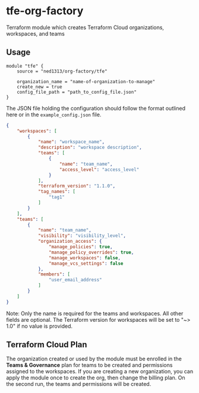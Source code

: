 # tfe-org-factory
Terraform module which creates Terraform Cloud organizations, workspaces, and teams

## Usage

```hcl
module "tfe" {
    source = "ned1313/org-factory/tfe"
    
    organization_name = "name-of-organization-to-manage"
    create_new = true
    config_file_path = "path_to_config_file.json"
}
```

The JSON file holding the configuration should follow the format outlined here or in the `example_config.json` file.

```json
{
    "workspaces": [
        {
            "name": "workspace_name",
            "description": "workspace description",
            "teams": [
                {
                    "name": "team_name",
                    "access_level": "access_level"
                }
            ],
            "terraform_version": "1.1.0",
            "tag_names": [
                "tag1"
            ]
        }
    ],
    "teams": [
        {
            "name": "team_name",
            "visibility": "visibility_level",
            "organization_access": {
                "manage_policies": true,
                "manage_policy_overrides": true,
                "manage_workspaces": false,
                "manage_vcs_settings": false
            },
            "members": [
                "user_email_address"
            ]
        }
    ]
}
```

Note: Only the name is required for the teams and workspaces. All other fields are optional. The Terraform version for workspaces will be set to "~> 1.0" if no value is provided.

## Terraform Cloud Plan

The organization created or used by the module must be enrolled in the **Teams & Governance** plan for teams to be created and permissions assigned to the workspaces. If you are creating a new organization, you can apply the module once to create the org, then change the billing plan. On the second run, the teams and permissions will be created.